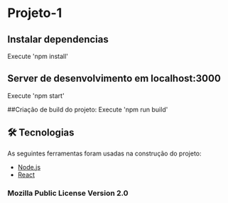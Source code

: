 # Projeto-1
 
## Instalar dependencias
Execute 'npm install'

## Server de desenvolvimento em localhost:3000
Execute 'npm start'

##Criação de build do projeto:
Execute 'npm run build'

## 🛠 Tecnologias

As seguintes ferramentas foram usadas na construção do projeto:

- [Node.js](https://nodejs.org/en/)
- [React](https://pt-br.reactjs.org/)


### Mozilla Public License Version 2.0
